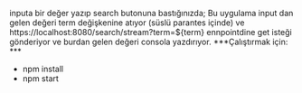 inputa bir değer yazıp search butonuna bastığınızda; Bu uygulama
input dan gelen değeri term değişkenine atıyor (süslü parantes içinde) ve
https://localhost:8080/search/stream?term=${term}
ennpointdine get isteği gönderiyor ve burdan gelen değeri consola yazdırıyor.
***Çalıştırmak için: ***
  * npm install 
  * npm start
